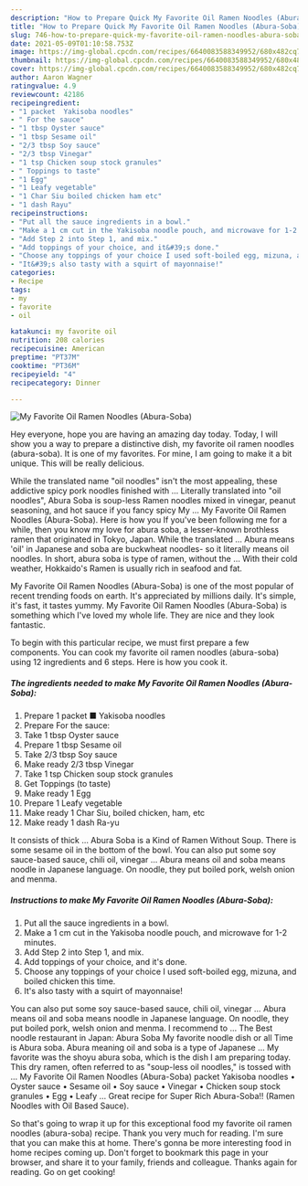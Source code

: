 ```yaml
---
description: "How to Prepare Quick My Favorite Oil Ramen Noodles (Abura-Soba)"
title: "How to Prepare Quick My Favorite Oil Ramen Noodles (Abura-Soba)"
slug: 746-how-to-prepare-quick-my-favorite-oil-ramen-noodles-abura-soba
date: 2021-05-09T01:10:58.753Z
image: https://img-global.cpcdn.com/recipes/6640083588349952/680x482cq70/my-favorite-oil-ramen-noodles-abura-soba-recipe-main-photo.jpg
thumbnail: https://img-global.cpcdn.com/recipes/6640083588349952/680x482cq70/my-favorite-oil-ramen-noodles-abura-soba-recipe-main-photo.jpg
cover: https://img-global.cpcdn.com/recipes/6640083588349952/680x482cq70/my-favorite-oil-ramen-noodles-abura-soba-recipe-main-photo.jpg
author: Aaron Wagner
ratingvalue: 4.9
reviewcount: 42186
recipeingredient:
- "1 packet  Yakisoba noodles"
- " For the sauce"
- "1 tbsp Oyster sauce"
- "1 tbsp Sesame oil"
- "2/3 tbsp Soy sauce"
- "2/3 tbsp Vinegar"
- "1 tsp Chicken soup stock granules"
- " Toppings to taste"
- "1 Egg"
- "1 Leafy vegetable"
- "1 Char Siu boiled chicken ham etc"
- "1 dash Rayu"
recipeinstructions:
- "Put all the sauce ingredients in a bowl."
- "Make a 1 cm cut in the Yakisoba noodle pouch, and microwave for 1-2 minutes."
- "Add Step 2 into Step 1, and mix."
- "Add toppings of your choice, and it&#39;s done."
- "Choose any toppings of your choice I used soft-boiled egg, mizuna, and boiled chicken this time."
- "It&#39;s also tasty with a squirt of mayonnaise!"
categories:
- Recipe
tags:
- my
- favorite
- oil

katakunci: my favorite oil 
nutrition: 208 calories
recipecuisine: American
preptime: "PT37M"
cooktime: "PT36M"
recipeyield: "4"
recipecategory: Dinner

---
```



![My Favorite Oil Ramen Noodles (Abura-Soba)](https://img-global.cpcdn.com/recipes/6640083588349952/680x482cq70/my-favorite-oil-ramen-noodles-abura-soba-recipe-main-photo.jpg)

Hey everyone, hope you are having an amazing day today. Today, I will show you a way to prepare a distinctive dish, my favorite oil ramen noodles (abura-soba). It is one of my favorites. For mine, I am going to make it a bit unique. This will be really delicious.

While the translated name &#34;oil noodles&#34; isn&#39;t the most appealing, these addictive spicy pork noodles finished with … Literally translated into &#34;oil noodles&#34;, Abura Soba is soup-less Ramen noodles mixed in vinegar, peanut seasoning, and hot sauce if you fancy spicy My … My Favorite Oil Ramen Noodles (Abura-Soba). Here is how you If you&#39;ve been following me for a while, then you know my love for abura soba, a lesser-known brothless ramen that originated in Tokyo, Japan. While the translated … Abura means &#39;oil&#39; in Japanese and soba are buckwheat noodles- so it literally means oil noodles. In short, abura soba is type of ramen, without the … With their cold weather, Hokkaido&#39;s Ramen is usually rich in seafood and fat.

My Favorite Oil Ramen Noodles (Abura-Soba) is one of the most popular of recent trending foods on earth. It's appreciated by millions daily. It's simple, it's fast, it tastes yummy. My Favorite Oil Ramen Noodles (Abura-Soba) is something which I've loved my whole life. They are nice and they look fantastic.


To begin with this particular recipe, we must first prepare a few components. You can cook my favorite oil ramen noodles (abura-soba) using 12 ingredients and 6 steps. Here is how you cook it.

<!--inarticleads1-->

##### The ingredients needed to make My Favorite Oil Ramen Noodles (Abura-Soba):

1. Prepare 1 packet ■ Yakisoba noodles
1. Prepare  For the sauce:
1. Take 1 tbsp Oyster sauce
1. Prepare 1 tbsp Sesame oil
1. Take 2/3 tbsp Soy sauce
1. Make ready 2/3 tbsp Vinegar
1. Take 1 tsp Chicken soup stock granules
1. Get  Toppings (to taste)
1. Make ready 1 Egg
1. Prepare 1 Leafy vegetable
1. Make ready 1 Char Siu, boiled chicken, ham, etc
1. Make ready 1 dash Ra-yu


It consists of thick … Abura Soba is a Kind of Ramen Without Soup. There is some sesame oil in the bottom of the bowl. You can also put some soy sauce-based sauce, chili oil, vinegar … Abura means oil and soba means noodle in Japanese language. On noodle, they put boiled pork, welsh onion and menma. 

<!--inarticleads2-->

##### Instructions to make My Favorite Oil Ramen Noodles (Abura-Soba):

1. Put all the sauce ingredients in a bowl.
1. Make a 1 cm cut in the Yakisoba noodle pouch, and microwave for 1-2 minutes.
1. Add Step 2 into Step 1, and mix.
1. Add toppings of your choice, and it&#39;s done.
1. Choose any toppings of your choice I used soft-boiled egg, mizuna, and boiled chicken this time.
1. It&#39;s also tasty with a squirt of mayonnaise!


You can also put some soy sauce-based sauce, chili oil, vinegar … Abura means oil and soba means noodle in Japanese language. On noodle, they put boiled pork, welsh onion and menma. I recommend to … The Best noodle restaurant in Japan: Abura Soba My favorite noodle dish or all Time is Abura soba. Abura meaning oil and soba is a type of Japanese … My favorite was the shoyu abura soba, which is the dish I am preparing today. This dry ramen, often referred to as &#34;soup-less oil noodles,&#34; is tossed with … My Favorite Oil Ramen Noodles (Abura-Soba) packet Yakisoba noodles • Oyster sauce • Sesame oil • Soy sauce • Vinegar • Chicken soup stock granules • Egg • Leafy … Great recipe for Super Rich Abura-Soba!! (Ramen Noodles with Oil Based Sauce). 

So that's going to wrap it up for this exceptional food my favorite oil ramen noodles (abura-soba) recipe. Thank you very much for reading. I'm sure that you can make this at home. There's gonna be more interesting food in home recipes coming up. Don't forget to bookmark this page in your browser, and share it to your family, friends and colleague. Thanks again for reading. Go on get cooking!

